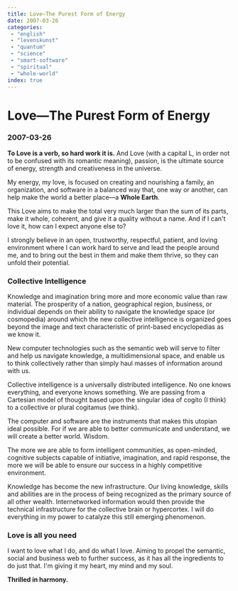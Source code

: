```yaml
---
title: Love—The Purest Form of Energy
date: 2007-03-26
categories:
 - "english"
 - "levenskunst"
 - "quantum"
 - "science"
 - "smart-software"
 - "spiritual"
 - "whole-world"
index: true
---
```


# Love—The Purest Form of Energy
### 2007-03-26

**To Love is a verb, so hard work it is.** And Love (with a capital L, in order not to be confused with its romantic meaning), passion, is the ultimate source of energy, strength and creativeness in the universe.

My energy, my love, is focused on creating and nourishing a family, an organization, and software in a balanced way that, one way or another, can help make the world a better place—a **Whole Earth**.

This Love aims to make the total very much larger than the sum of its parts, make it whole, coherent, and give it a quality without a name. And if I can't love it, how can I expect anyone else to?

I strongly believe in an open, trustworthy, respectful, patient, and loving environment where I can work hard to serve and lead the people around me, and to bring out the best in them and make them thrive, so they can unfold their potential.

### Collective Intelligence


Knowledge and imagination bring more and more economic value than raw material. The prosperity of a nation, geographical region, business, or individual depends on their ability to navigate the knowledge space (or cosmopedia) around which the new collective intelligence is organized goes beyond the image and text characteristic of print-based encyclopedias as we know it.

New computer technologies such as the semantic web will serve to filter and help us navigate knowledge, a multidimensional space, and enable us to think collectively rather than simply haul masses of information around with us.

Collective intelligence is a universally distributed intelligence. No one knows everything, and everyone knows something. We are passing from a Cartesian model of thought based upon the singular idea of cogito (I think) to a collective or plural cogitamus (we think).

The computer and software are the instruments that makes this utopian ideal possible. For if we are able to better communicate and understand, we will create a better world. Wisdom.

The more we are able to form intelligent communities, as open-minded, cognitive subjects capable of initiative, imagination, and rapid response, the more we will be able to ensure our success in a highly competitive environment.

Knowledge has become the new infrastructure. Our living knowledge, skills and abilities are in the process of being recognized as the primary source of all other wealth. Internetworked information would then provide the technical infrastructure for the collective brain or hypercortex. I will do everything in my power to catalyze this still emerging phenomenon.

### Love is all you need


I want to love what I do, and do what I love. Aiming to propel the semantic, social and business web to further success, as it has all the ingredients to do just that. I'm giving it my heart, my mind and my soul.

**Thrilled in harmony.**
